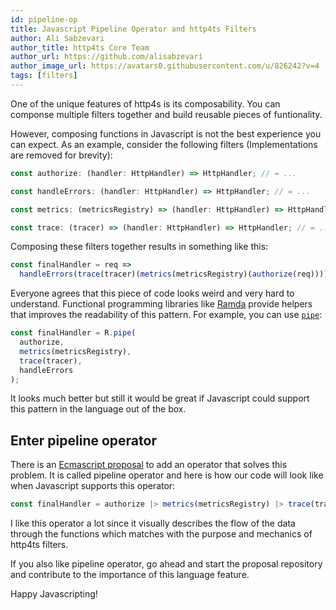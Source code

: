 ```yaml
---
id: pipeline-op
title: Javascript Pipeline Operator and http4ts Filters
author: Ali Sabzevari
author_title: http4ts Core Team
author_url: https://github.com/alisabzevari
author_image_url: https://avatars0.githubusercontent.com/u/826242?v=4
tags: [filters]
---
```


One of the unique features of http4s is its composability. You can componse multiple filters together and build reusable pieces of funtionality.

However, composing functions in Javascript is not the best experience you can expect. As an example, consider the following filters (Implementations are removed for brevity):

```ts
const authorize: (handler: HttpHandler) => HttpHandler; // = ...

const handleErrors: (handler: HttpHandler) => HttpHandler; // = ...

const metrics: (metricsRegistry) => (handler: HttpHandler) => HttpHandler; // = ...

const trace: (tracer) => (handler: HttpHandler) => HttpHandler; // = ...
```

Composing these filters together results in something like this:

```ts
const finalHandler = req =>
  handleErrors(trace(tracer)(metrics(metricsRegistry)(authorize(req))));
```

Everyone agrees that this piece of code looks weird and very hard to understand. Functional programming libraries like [Ramda](https://ramdajs.com/) provide helpers that improves the readability of this pattern. For example, you can use [`pipe`](https://ramdajs.com/docs/#pipe):

```ts
const finalHandler = R.pipe(
  authorize,
  metrics(metricsRegistry),
  trace(tracer),
  handleErrors
);
```

It looks much better but still it would be great if Javascript could support this pattern in the language out of the box.

## Enter pipeline operator

There is an [Ecmascript proposal](https://github.com/tc39/proposal-pipeline-operator) to add an operator that solves this problem. It is called pipeline operator and here is how our code will look like when Javascript supports this operator:

```ts
const finalHandler = authorize |> metrics(metricsRegistry) |> trace(tracer) |> handleErrors 
```

I like this operator a lot since it visually describes the flow of the data through the functions which matches with the purpose and mechanics of http4ts filters.

If you also like pipeline operator, go ahead and start the proposal repository and contribute to the importance of this language feature.

Happy Javascripting!
